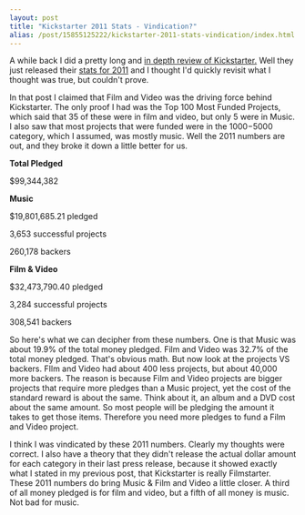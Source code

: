 ```yaml
---
layout: post
title: "Kickstarter 2011 Stats - Vindication?"
alias: /post/15855125222/kickstarter-2011-stats-vindication/index.html
---
```


A while back I did a pretty long and <a href="http://nickmango.com/post/9588451339/the-vinyl-bailout-part-4-kickstarter">in depth review of Kickstarter.</a> Well they just released their <a href="http://www.kickstarter.com/blog/2011-the-stats">stats for 2011</a> and I thought I'd quickly revisit what I thought was true, but couldn't prove.

In that post I claimed that Film and Video was the driving force behind Kickstarter. The only proof I had was the Top 100 Most Funded Projects, which said that 35 of these were in film and video, but only 5 were in Music. I also saw that most projects that were funded were in the $1000-$5000 category, which I assumed, was mostly music. Well the 2011 numbers are out, and they broke it down a little better for us.

**Total Pledged**

$99,344,382

**Music**

$19,801,685.21 pledged

3,653 successful projects

260,178 backers

**Film & Video**

$32,473,790.40 pledged

3,284 successful projects

308,541 backers

So here's what we can decipher from these numbers. One is that Music was about 19.9% of the total money pledged. Film and Video was 32.7% of the total money pledged. That's obvious math. But now look at the projects VS backers. FIlm and Video had about 400 less projects, but about 40,000 more backers. The reason is because Film and Video projects are bigger projects that require more pledges than a Music project, yet the cost of the standard reward is about the same. Think about it, an album and a DVD cost about the same amount. So most people will be pledging the amount it takes to get those items. Therefore you need more pledges to fund a Film and Video project.

I think I was vindicated by these 2011 numbers. Clearly my thoughts were correct. I also have a theory that they didn't release the actual dollar amount for each category in their last press release, because it showed exactly what I stated in my previous post, that Kickstarter is really Filmstarter. These 2011 numbers do bring Music & Film and Video a little closer. A third of all money pledged is for film and video, but a fifth of all money is music. Not bad for music.